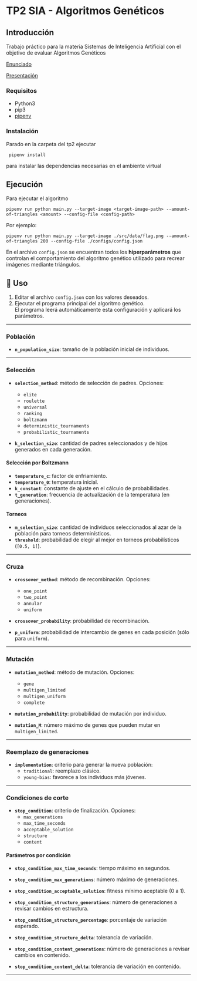 # TP2 SIA - Algoritmos Genéticos

## Introducción

Trabajo práctico para la materia Sistemas de Inteligencia Artificial con el
objetivo de evaluar Algoritmos Genéticos

[Enunciado](Enunciado.pdf)

[Presentación](Presentacion.pdf)

### Requisitos

- Python3
- pip3
- [pipenv](https://pypi.org/project/pipenv/)

### Instalación

Parado en la carpeta del tp2 ejecutar

```sh
 pipenv install
```

para instalar las dependencias necesarias en el ambiente virtual

## Ejecución
Para ejecutar el algoritmo
```
pipenv run python main.py --target-image <target-image-path> --amount-of-triangles <amount> --config-file <config-path>
```

Por ejemplo:
```
pipenv run python main.py --target-image ./src/data/flag.png --amount-of-triangles 200 --config-file ./configs/config.json
```

En el archivo `config.json` se encuentran todos los **hiperparámetros** que controlan el comportamiento del algoritmo genético utilizado para recrear imágenes mediante triángulos.

## 📌 Uso
1. Editar el archivo `config.json` con los valores deseados.
2. Ejecutar el programa principal del algoritmo genético.  
   El programa leerá automáticamente esta configuración y aplicará los parámetros.

---

### Población
- **`n_population_size`**: tamaño de la población inicial de individuos.

---

### Selección
- **`selection_method`**: método de selección de padres. Opciones:
  - `elite`
  - `roulette`
  - `universal`
  - `ranking`
  - `boltzmann`
  - `deterministic_tournaments`
  - `probabilistic_tournaments`

- **`k_selection_size`**: cantidad de padres seleccionados y de hijos generados en cada generación.

#### Selección por Boltzmann
- **`temperature_c`**: factor de enfriamiento.
- **`temperature_0`**: temperatura inicial.
- **`k_constant`**: constante de ajuste en el cálculo de probabilidades.
- **`t_generation`**: frecuencia de actualización de la temperatura (en generaciones).

#### Torneos
- **`m_selection_size`**: cantidad de individuos seleccionados al azar de la población para torneos determinísticos.
- **`threshold`**: probabilidad de elegir al mejor en torneos probabilísticos (`[0.5, 1]`).

---

### Cruza
- **`crossover_method`**: método de recombinación. Opciones:
  - `one_point`
  - `two_point`
  - `annular`
  - `uniform`

- **`crossover_probability`**: probabilidad de recombinación.
- **`p_uniform`**: probabilidad de intercambio de genes en cada posición (sólo para `uniform`).

---

### Mutación
- **`mutation_method`**: método de mutación. Opciones:
  - `gene`
  - `multigen_limited`
  - `multigen_uniform`
  - `complete`

- **`mutation_probability`**: probabilidad de mutación por individuo.
- **`mutation_M`**: número máximo de genes que pueden mutar en `multigen_limited`.

---

### Reemplazo de generaciones
- **`implementation`**: criterio para generar la nueva población:
  - `traditional`: reemplazo clásico.
  - `young-bias`: favorece a los individuos más jóvenes.

---

### Condiciones de corte
- **`stop_condition`**: criterio de finalización. Opciones:
  - `max_generations`
  - `max_time_seconds`
  - `acceptable_solution`
  - `structure`
  - `content`

#### Parámetros por condición
- **`stop_condition_max_time_seconds`**: tiempo máximo en segundos.
- **`stop_condition_max_generations`**: número máximo de generaciones.
- **`stop_condition_acceptable_solution`**: fitness mínimo aceptable (0 a 1).

- **`stop_condition_structure_generations`**: número de generaciones a revisar cambios en estructura.
- **`stop_condition_structure_percentage`**: porcentaje de variación esperado.
- **`stop_condition_structure_delta`**: tolerancia de variación.

- **`stop_condition_content_generations`**: número de generaciones a revisar cambios en contenido.
- **`stop_condition_content_delta`**: tolerancia de variación en contenido.

---
